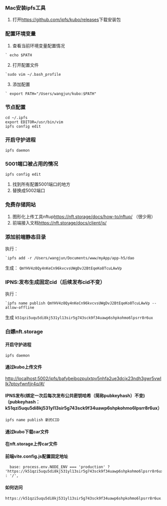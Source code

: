### Mac安装ipfs工具
1. 打开<https://github.com/ipfs/kubo/releases>下载安装包
### 配置环境变量
1. 查看当前环境变量配置情况
```
` echo $PATH
```
2. 打开配置文件
``` 
`sudo vim ~/.bash_profile
```
3. 添加配置
```
` export PATH="/Users/wangjun/kubo:$PATH"
```
### 节点配置
```
cd ~/.ipfs
export EDITOR=/usr/bin/vim
ipfs config edit

```
### 开启守护进程
``` ipfs daemon ```
### 5001端口被占用的情况
```ipfs config edit ```
1. 找到所有配置5001端口的地方
2. 替换成5002端口

### 免费存储网站
1. 图形化上传工具nftup<https://nft.storage/docs/how-to/nftup/> （很少用）
2. 前端接入文档<https://nft.storage/docs/client/js/>

### 添加前端静态目录
执行：
```
`ipfs add -r /Users/wangjun/Documents/www/myApp/app-h5/dao
```
生成：
```QmYHV4z8Qy4nKeCn96kvcvsUWgDvJ2BtEqeKo8TcuLAwVp```

### IPNS:发布生成固定cid（后续发布cid不变）
执行：
```
`ipfs name publish QmYHV4z8Qy4nKeCn96kvcvsUWgDvJ2BtEqeKo8TcuLAwVp --allow-offline
```
生成
``` k51qzi5uqu5di8kj531yl13sir5g743sck9f34uawp6shpkohmo6lpsrr8r6ux ```

### 白嫖nft.storage
#### 开启守护进程
``` ipfs daemon ```
#### 通过kubo上传文件
<http://localhost:5002/ipfs/bafybeibozpulxtpv5nhfa2ue3dcjx23ndh3gwr5vwllk7ptoyfwnfjjr4q/#/>
#### IPNS发布(绑定一次后每次发布公共密钥哈希（简称pubkeyhash）不变) （pubkeyhash：k51qzi5uqu5di8kj531yl13sir5g743sck9f34uawp6shpkohmo6lpsrr8r6ux）
```
ipfs name publish 新的CID
```
#### 通过kubo下载car文件

#### 在nft.storage上传car文件

#### 前端vite.config.js配置固定地址
```
  base: process.env.NODE_ENV === 'production' ? 'https://k51qzi5uqu5di8kj531yl13sir5g743sck9f34uawp6shpkohmo6lpsrr8r6ux.ipns.dweb.link/' : '/',
```
#### 如何访问
```
https://k51qzi5uqu5di8kj531yl13sir5g743sck9f34uawp6shpkohmo6lpsrr8r6ux.ipns.dweb.link/index.html#/

```
